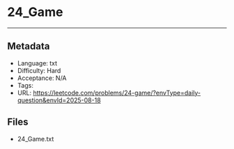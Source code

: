 # 24_Game

---

## Metadata

- Language: txt
- Difficulty: Hard
- Acceptance: N/A
- Tags: 
- URL: https://leetcode.com/problems/24-game/?envType=daily-question&envId=2025-08-18

## Files

- 24_Game.txt
